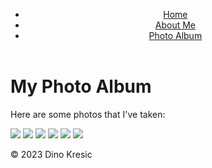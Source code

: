 <!DOCTYPE html>
<html>
  <head>
    <meta charset="UTF-8">
    <link rel="stylesheet" href="style.css">
  </head>
  <body>
    <header>
      <nav>
        <ul>
          <li><a href="index.html">Home</a></li>
          <li><a href="aboutme.html">About Me</a></li>
          <li><a href="photoalbum.html">Photo Album</a></li>
        </ul>
      </nav>
    </header>
    <main>
      <h1>My Photo Album</h1>
      <p>Here are some photos that I've taken:</p>
      <div class="gallery">
        <a href="photos/photo1.jpg"><img src="[Color logo with background.jpg](https://imgur.com/a/jwxTpxD)"></a>
        <a href="photos/photo2.jpg"><img src="photos/photo2.jpg"></a>
        <a href="photos/photo3.jpg"><img src="photos/photo3.jpg"></a>
        <a href="photos/photo4.jpg"><img src="photos/photo4.jpg"></a>
        <a href="photos/photo5.jpg"><img src="photos/photo5.jpg"></a>
        <a href="photos/photo6.jpg"><img src="photos/photo6.jpg"></a>
      </div>
    </main>
    <footer>
      <p>&copy; 2023 Dino Kresic</p>
    </footer>
  </body>
</html>
